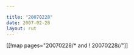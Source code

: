 ```yaml
---

title: "20070228"
date: 2007-02-28
layout: rut
---
```


[[!map pages="20070228/* and ! 20070228/*/*"]]
